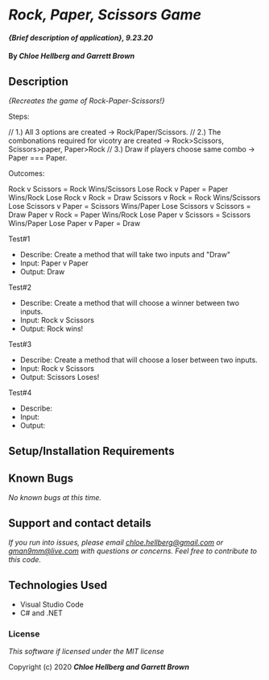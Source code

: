 # _Rock, Paper, Scissors Game_

#### _{Brief description of application}, 9.23.20_

#### By _**Chloe Hellberg and Garrett Brown**_

## Description

_{Recreates the game of Rock-Paper-Scissors!}_

Steps:

// 1.) All 3 options are created -> Rock/Paper/Scissors.
// 2.) The combonations required for vicotry are created -> Rock>Scissors, Scissors>paper, Paper>Rock
// 3.) Draw if players choose same combo -> Paper === Paper.

Outcomes:

Rock v Scissors = Rock Wins/Scissors Lose
Rock v Paper = Paper Wins/Rock Lose
Rock v Rock = Draw
Scissors v Rock = Rock Wins/Scissors Lose
Scissors v Paper = Scissors Wins/Paper Lose
Scissors v Scissors = Draw
Paper v Rock = Paper Wins/Rock Lose
Paper v Scissors = Scissors Wins/Paper Lose
Paper v Paper = Draw

Test#1

- Describe: Create a method that will take two inputs and "Draw"
- Input: Paper v Paper
- Output: Draw

Test#2

- Describe: Create a method that will choose a winner between two inputs.
- Input: Rock v Scissors
- Output: Rock wins!

Test#3

- Describe: Create a method that will choose a loser between two inputs.
- Input: Rock v Scissors
- Output: Scissors Loses!

Test#4

- Describe:
- Input:
- Output:

## Setup/Installation Requirements

## Known Bugs

_No known bugs at this time._

## Support and contact details

_If you run into issues, please email chloe.hellberg@gmail.com or gman9mm@live.com with questions or concerns. Feel free to contribute to this code._

## Technologies Used

- Visual Studio Code
- C# and .NET

### License

_This software if licensed under the MIT license_

Copyright (c) 2020 **_Chloe Hellberg and Garrett Brown_**
